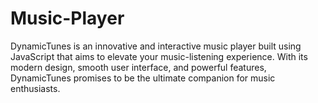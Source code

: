 # Music-Player
DynamicTunes is an innovative and interactive music player built using JavaScript that aims to elevate your music-listening experience. With its modern design, smooth user interface, and powerful features, DynamicTunes promises to be the ultimate companion for music enthusiasts.
